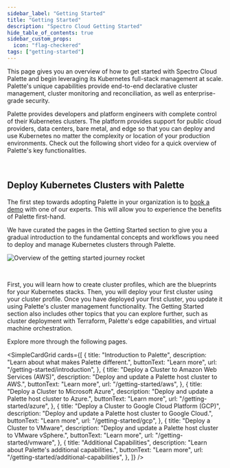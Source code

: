 ```yaml
---
sidebar_label: "Getting Started"
title: "Getting Started"
description: "Spectro Cloud Getting Started"
hide_table_of_contents: true
sidebar_custom_props:
  icon: "flag-checkered"
tags: ["getting-started"]
---
```


This page gives you an overview of how to get started with Spectro Cloud Palette and begin leveraging its Kubernetes
full-stack management at scale. Palette's unique capabilities provide end-to-end declarative cluster management, cluster
monitoring and reconciliation, as well as enterprise-grade security.

Palette provides developers and platform engineers with complete control of their Kubernetes clusters. The platform
provides support for public cloud providers, data centers, bare metal, and edge so that you can deploy and use
Kubernetes no matter the complexity or location of your production environments. Check out the following short video for
a quick overview of Palette's key functionalities.

<YouTube
  url="https://www.youtube.com/embed/P9QBOifS_cc"
  title="Demo | Spectro Cloud Palette - Kubernetes-as-a-Service"
/>

<br />

## Deploy Kubernetes Clusters with Palette

The first step towards adopting Palette in your organization is to
[book a demo](https://www.spectrocloud.com/get-started) with one of our experts. This will allow you to experience the
benefits of Palette first-hand.

We have curated the pages in the Getting Started section to give you a gradual introduction to the fundamental concepts
and workflows you need to deploy and manage Kubernetes clusters through Palette.

<div className="desktop-only-display">

![Overview of the getting started journey rocket](/getting-started/getting-started_getting-started_journey-overview.webp)

</div>

<br />

First, you will learn how to create cluster profiles, which are the blueprints for your Kubernetes stacks. Then, you
will deploy your first cluster using your cluster profile. Once you have deployed your first cluster, you update it
using Palette's cluster management functionality. The Getting Started section also includes other topics that you can
explore further, such as cluster deployment with Terraform, Palette's edge capabilities, and virtual machine
orchestration.

Explore more through the following pages.

<!-- vale off -->

<SimpleCardGrid
  cards={[
    {
      title: "Introduction to Palette",
      description: "Learn about what makes Palette different.",
      buttonText: "Learn more",
      url: "/getting-started/introduction",
    },
    {
      title: "Deploy a Cluster to Amazon Web Services (AWS)",
      description: "Deploy and update a Palette host cluster to AWS.",
      buttonText: "Learn more",
      url: "/getting-started/aws",
    },
    {
      title: "Deploy a Cluster to Microsoft Azure",
      description: "Deploy and update a Palette host cluster to Azure.",
      buttonText: "Learn more",
      url: "/getting-started/azure",
    },
    {
      title: "Deploy a Cluster to Google Cloud Platform (GCP)",
      description: "Deploy and update a Palette host cluster to Google Cloud.",
      buttonText: "Learn more",
      url: "/getting-started/gcp",
    },
    {
      title: "Deploy a Cluster to VMware",
      description: "Deploy and update a Palette host cluster to VMware vSphere.",
      buttonText: "Learn more",
      url: "/getting-started/vmware",
    },
    {
      title: "Additional Capabilities",
      description: "Learn about Palette's additional capabilities.",
      buttonText: "Learn more",
      url: "/getting-started/additional-capabilities",
    },
  ]}
/>
